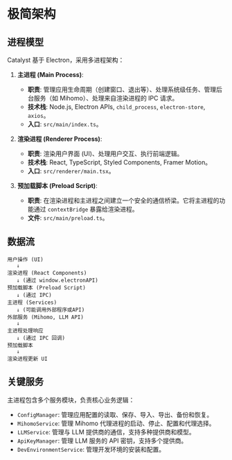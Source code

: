 # 极简架构

## 进程模型

Catalyst 基于 Electron，采用多进程架构：

1.  **主进程 (Main Process)**:
    *   **职责**: 管理应用生命周期（创建窗口、退出等）、处理系统级任务、管理后台服务（如 Mihomo）、处理来自渲染进程的 IPC 请求。
    *   **技术栈**: Node.js, Electron APIs, `child_process`, `electron-store`, `axios`。
    *   **入口**: `src/main/index.ts`。

2.  **渲染进程 (Renderer Process)**:
    *   **职责**: 渲染用户界面 (UI)、处理用户交互、执行前端逻辑。
    *   **技术栈**: React, TypeScript, Styled Components, Framer Motion。
    *   **入口**: `src/renderer/main.tsx`。

3.  **预加载脚本 (Preload Script)**:
    *   **职责**: 在渲染进程和主进程之间建立一个安全的通信桥梁。它将主进程的功能通过 `contextBridge` 暴露给渲染进程。
    *   **文件**: `src/main/preload.ts`。

## 数据流

```
用户操作 (UI) 
   ↓
渲染进程 (React Components) 
   ↓ (通过 window.electronAPI)
预加载脚本 (Preload Script) 
   ↓ (通过 IPC)
主进程 (Services) 
   ↓ (可能调用外部程序或API)
外部服务 (Mihomo, LLM API) 
   ↓
主进程处理响应 
   ↓ (通过 IPC 回调)
预加载脚本 
   ↓
渲染进程更新 UI
```

## 关键服务

主进程包含多个服务模块，负责核心业务逻辑：
*   `ConfigManager`: 管理应用配置的读取、保存、导入、导出、备份和恢复。
*   `MihomoService`: 管理 Mihomo 代理进程的启动、停止、配置和代理选择。
*   `LLMService`: 管理与 LLM 提供商的通信，支持多种提供商和模型。
*   `ApiKeyManager`: 管理 LLM 服务的 API 密钥，支持多个提供商。
*   `DevEnvironmentService`: 管理开发环境的安装和配置。